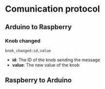# Comunication protocol

## Arduino to Raspberry

### Knob changed
```
knob_changed:id,value
```
* **id**: The ID of the knob sending the message
* **value**: The new value of the knob

## Raspberry to Arduino
